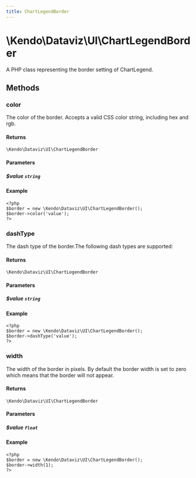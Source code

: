 ```yaml
---
title: ChartLegendBorder
---
```


# \Kendo\Dataviz\UI\ChartLegendBorder

A PHP class representing the border setting of ChartLegend.


## Methods

### color
The color of the border. Accepts a valid CSS color string, including hex and rgb.

#### Returns
`\Kendo\Dataviz\UI\ChartLegendBorder`

#### Parameters

##### $value `string`



#### Example 
    <?php
    $border = new \Kendo\Dataviz\UI\ChartLegendBorder();
    $border->color('value');
    ?>

### dashType
The dash type of the border.The following dash types are supported:

#### Returns
`\Kendo\Dataviz\UI\ChartLegendBorder`

#### Parameters

##### $value `string`



#### Example 
    <?php
    $border = new \Kendo\Dataviz\UI\ChartLegendBorder();
    $border->dashType('value');
    ?>

### width
The width of the border in pixels. By default the border width is set to zero which means that the border will not appear.

#### Returns
`\Kendo\Dataviz\UI\ChartLegendBorder`

#### Parameters

##### $value `float`



#### Example 
    <?php
    $border = new \Kendo\Dataviz\UI\ChartLegendBorder();
    $border->width(1);
    ?>

